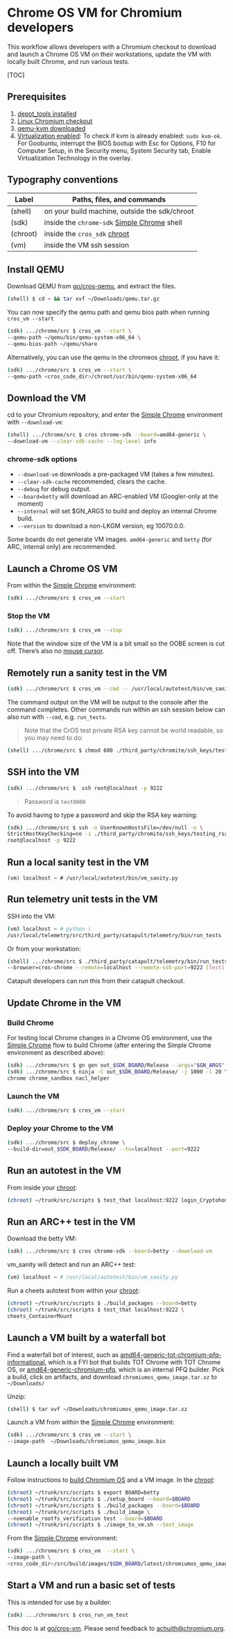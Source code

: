 # Chrome OS VM for Chromium developers

This workflow allows developers with a Chromium checkout to download and launch
a Chrome OS VM on their workstations, update the VM with locally built Chrome,
and run various tests.

[TOC]

## Prerequisites

1.  [depot_tools installed]
2.  [Linux Chromium checkout]
3.  [qemu-kvm downloaded]
4.  [Virtualization enabled]: To check if kvm is already enabled: `sudo kvm-ok`.
    For Goobuntu, interrupt the BIOS bootup with Esc for Options, F10 for
    Computer Setup, in the Security menu, System Security tab,
    Enable Virtualization Technology in the overlay.

## Typography conventions

| Label         | Paths, files, and commands                             |
|---------------|--------------------------------------------------------|
|  (shell)      | on your build machine, outside the sdk/chroot          |
|  (sdk)        | inside the `chrome-sdk` [Simple Chrome] shell          |
|  (chroot)     | inside the `cros_sdk` [chroot]                         |
|  (vm)         | inside the VM ssh session                              |


## Install QEMU
Download QEMU from [go/cros-qemu], and extract the files.
```bash
(shell) $ cd ~ && tar xvf ~/Downloads/qemu.tar.gz
```
You can now specify the qemu path and qemu bios path when running
`cros_vm --start`
```bash
(sdk) .../chrome/src $ cros_vm --start \
--qemu-path ~/qemu/bin/qemu-system-x86_64 \
--qemu-bios-path ~/qemu/share
```

Alternatively, you can use the qemu in the chromeos [chroot], if you have it:
```bash
(sdk) .../chrome/src $ cros_vm --start \
--qemu-path <cros_code_dir>/chroot/usr/bin/qemu-system-x86_64
```

## Download the VM

cd to your Chromium repository, and enter the [Simple Chrome] environment with
`--download-vm`:
```bash
(shell) .../chrome/src $ cros chrome-sdk --board=amd64-generic \
--download-vm --clear-sdk-cache --log-level info
```

### chrome-sdk options

*   `--download-vm` downloads a pre-packaged VM (takes a few minutes).
*   `--clear-sdk-cache` recommended, clears the cache.
*   `--debug` for debug output.
*   `--board=betty` will download an ARC-enabled VM (Googler-only at the moment)
*   `--internal` will set $GN_ARGS to build and deploy an internal Chrome build.
*   `--version` to download a non-LKGM version, eg 10070.0.0.

Some boards do not generate VM images. `amd64-generic` and `betty` (for ARC,
internal only) are recommended.

## Launch a Chrome OS VM

From within the [Simple Chrome] environment:
```bash
(sdk) .../chrome/src $ cros_vm --start
```

### Stop the VM

```bash
(sdk) .../chrome/src $ cros_vm --stop
```
Note that the window size of the VM is a bit small so the OOBE screen is cut
off. There’s also no [mouse cursor].

## Remotely run a sanity test in the VM

```bash
(sdk) .../chrome/src $ cros_vm --cmd -- /usr/local/autotest/bin/vm_sanity.py
```
The command output on the VM will be output to the console after the command
completes. Other commands run within an ssh session below can also run with
`--cmd`, e.g. `run_tests`.

> Note that the CrOS test private RSA key cannot be world readable, so you may
need to do:
```bash
(shell) .../chrome/src $ chmod 600 ./third_party/chromite/ssh_keys/testing_rsa
```

## SSH into the VM

```bash
(sdk) .../chrome/src $  ssh root@localhost -p 9222
```
> Password is `test0000`

To avoid having to type a password and skip the RSA key warning:
```bash
(sdk) .../chrome/src $ ssh -o UserKnownHostsFile=/dev/null -o \
StrictHostKeyChecking=no -i ./third_party/chromite/ssh_keys/testing_rsa \
root@localhost -p 9222
```

## Run a local sanity test in the VM

```
(vm) localhost ~ # /usr/local/autotest/bin/vm_sanity.py
```

## Run telemetry unit tests in the VM

SSH into the VM:
```bash
(vm) localhost ~ # python \
/usr/local/telemetry/src/third_party/catapult/telemetry/bin/run_tests [test]
```
Or from your workstation:
```bash
(shell) .../chrome/src $ ./third_party/catapult/telemetry/bin/run_tests \
--browser=cros-chrome --remote=localhost --remote-ssh-port=9222 [test]
```
Catapult developers can run this from their catapult checkout.

## Update Chrome in the VM

### Build Chrome

For testing local Chrome changes in a Chrome OS environment, use the [Simple
Chrome] flow to build Chrome (after entering the Simple Chrome environment as
described above):
```bash
(sdk) .../chrome/src $ gn gen out_$SDK_BOARD/Release --args="$GN_ARGS"
(sdk) .../chrome/src $ ninja -C out_$SDK_BOARD/Release/ -j 1000 -l 20 \
chrome chrome_sandbox nacl_helper
```

### Launch the VM

```bash
(sdk) .../chrome/src $ cros_vm --start
```

### Deploy your Chrome to the VM

```bash
(sdk) .../chrome/src $ deploy_chrome \
--build-dir=out_$SDK_BOARD/Release/ --to=localhost --port=9222
```

## Run an autotest in the VM

From inside your [chroot]:
```bash
(chroot) ~/trunk/src/scripts $ test_that localhost:9222 login_Cryptohome
```

## Run an ARC++ test in the VM

Download the betty VM:
```bash
(sdk) .../chrome/src $ cros chrome-sdk --board=betty --download-vm
```
vm_sanity will detect and run an ARC++ test:
```bash
(vm) localhost ~ # /usr/local/autotest/bin/vm_sanity.py
```
Run a cheets autotest from within your [chroot]:
```bash
(chroot) ~/trunk/src/scripts $ ./build_packages --board=betty
(chroot) ~/trunk/src/scripts $ test_that localhost:9222 \
cheets_ContainerMount
```

## Launch a VM built by a waterfall bot

Find a waterfall bot of interest, such as
[amd64-generic-tot-chromium-pfq-informational], which is a FYI bot that builds
TOT Chrome with TOT Chrome OS, or [amd64-generic-chromium-pfq], which is
an internal PFQ builder. Pick a build, click on artifacts, and download
`chromiumos_qemu_image.tar.xz` to `~/Downloads/`

Unzip:
```bash
(shell) $ tar xvf ~/Downloads/chromiumos_qemu_image.tar.xz
```
Launch a VM from within the [Simple Chrome] environment:
```bash
(sdk) .../chrome/src $ cros_vm --start \
--image-path  ~/Downloads/chromiumos_qemu_image.bin

```

## Launch a locally built VM

Follow instructions to [build Chromium OS] and a VM image. In the [chroot]:
```bash
(chroot) ~/trunk/src/scripts $ export BOARD=betty
(chroot) ~/trunk/src/scripts $ ./setup_board --board=$BOARD
(chroot) ~/trunk/src/scripts $ ./build_packages --board=$BOARD
(chroot) ~/trunk/src/scripts $ ./build_image \
--noenable_rootfs_verification test --board=$BOARD
(chroot) ~/trunk/src/scripts $ ./image_to_vm.sh --test_image
```
From the [Simple Chrome] environment:
```bash
(sdk) .../chrome/src $ cros_vm  --start \
--image-path \
<cros_code_dir>/src/build/images/$SDK_BOARD/latest/chromiumos_qemu_image.bin
```

## Start a VM and run a basic set of tests

This is intended for use by a builder:
```bash
(sdk) .../chrome/src $ cros_run_vm_test
```
This doc is at [go/cros-vm]. Please send feedback to [achuith@chromium.org].

[depot_tools installed]: https://www.chromium.org/developers/how-tos/install-depot-tools
[qemu-kvm downloaded]:
https://chromium.googlesource.com/chromiumos/docs/+/master/cros_vm.md#install-qemu
[go/cros-qemu]:
https://storage.cloud.google.com/achuith-cloud.google.com.a.appspot.com/qemu.tar.gz
[Linux Chromium checkout]: https://chromium.googlesource.com/chromium/src/+/master/docs/linux_build_instructions.md
[Virtualization enabled]: https://g3doc.corp.google.com/tools/android/x20/crow/g3doc/enable_kvm.md?cl=head
[Simple Chrome]: https://chromium.googlesource.com/chromiumos/docs/+/master/simple_chrome_workflow.md
[mouse cursor]: https://bugs.chromium.org/p/chromium/issues/detail?id=604922
[chroot]: https://www.chromium.org/chromium-os/developer-guide
[amd64-generic-tot-chromium-pfq-informational]: https://build.chromium.org/p/chromiumos.chromium/builders/amd64-generic-tot-chromium-pfq-informational
[amd64-generic-chromium-pfq]: https://uberchromegw.corp.google.com/i/chromeos/builders/amd64-generic-chromium-pfq
[build Chromium OS]: https://www.chromium.org/chromium-os/developer-guide
[go/cros-vm]: https://chromium.googlesource.com/chromiumos/docs/+/master/cros_vm.md
[achuith@chromium.org]: mailto:achuith@chromium.org
